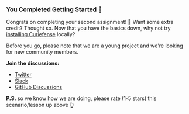 ### You Completed Getting Started 🎉

Congrats on completing your second assignment! 🙌 Want some extra credit? Thought so. Now that you have the basics down, why not try [installing Curiefense](https://docs.curiefense.io/installation/getting-started-with-curiefense) locally?

Before you go, please note that we are a young project and we're looking for new community members.

**Join the discussions:**

* [Twitter](https://twitter.com/curiefense)
* [Slack](mailto:community@curiefense.io?subject=Slack%20Invite%20via%20Katacoda)
* [GitHub Discussions](https://github.com/curiefense/curiefense/discussions)

**P.S.** so we know how we are doing, please rate (1-5 stars) this scenario/lesson up above 👆